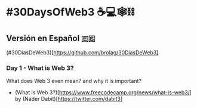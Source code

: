 # #30DaysOfWeb3 ☕️💻🕸⛓

## Versión en Español 🇪🇸

(#30DiasDeWeb3)[https://github.com/brolag/30DiasDeWeb3]

### Day 1 - What is Web 3?

What does Web 3 even mean? and why it is important?

- (What is Web 3?)[https://www.freecodecamp.org/news/what-is-web3/] by (Nader Dabit)[https://twitter.com/dabit3]
